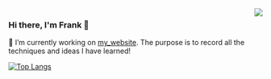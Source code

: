 <a href="https://github.com/anuraghazra/github-readme-stats">
    <img align="right" src="https://github-readme-stats.vercel.app/api?username=frank-fn10502&&show_icons=true&hide_title=true" />
</a>

### Hi there, I'm Frank 👋
🔭 I’m currently working on [my_website]. The purpose is to record all the techniques and ideas I have learned!


[my_website]: https://frank-fn10502.github.io/
<!--
**frank-fn10502/frank-fn10502** is a ✨ _special_ ✨ repository because its `README.md` (this file) appears on your GitHub profile.
[![Anurag's github stats](https://github-readme-stats.vercel.app/api?username=frank-fn10502&&show_icons=true)](https://github.com/anuraghazra/github-readme-stats)

Here are some ideas to get you started:

- 🔭 I’m currently working on ...
- 🌱 I’m currently learning ...
- 👯 I’m looking to collaborate on ...
- 🤔 I’m looking for help with ...
- 💬 Ask me about ...
- 📫 How to reach me: ...
- 😄 Pronouns: ...
- ⚡ Fun fact: ...
-->



[![Top Langs](https://github-readme-stats.vercel.app/api/top-langs/?username=frank-fn10502&layout=compact&langs_count=10&exclude_repo=SurvivalGameWeb,SurvivalGameWebVer2,SurvivalGameWebVer3)](https://github.com/anuraghazra/github-readme-stats)
